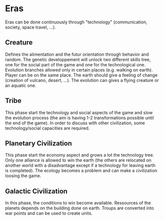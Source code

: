 # Eras

Eras can be done continuously through "technology" (communication, society, space travel, ...).


Creature
--------

Defines the alimentation and the futur orientation through behavior and random. The genetic developpement will unlock two different skills tree, one for the social part of the game and one for the technological one.
Evolution branches allowed only in certain places (e.g. walking on earth). Player can be on the same place.
The earth should give a feeling of change (creation of vulcano, desert, ...).
The evolution can gives a flying creature or an aquatic one.

Tribe
-----

This phase start the technology and social aspects of the game and slow the evolution process (the aim is having 1-2 transformations possible until the end of the game). In order to discuss with other civilization, some technology/social capacities are required.


Planetary Civilization
----------------------

This phase start the economy aspect and grows a lot the technology tree. Only one alliance is allowed to win the earth (the others are relocated on another world with a disadvantage except if a technology for leaving earth is completed).
The ecology becomes a problem and can make a civilization loosing the game.


Galactic Civilization
---------------------

In this phase, the conditions to win become available. Ressources of the planets depends on the building done on earth. Troups are converted into war points and can be used to create units.
